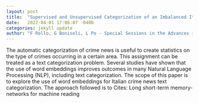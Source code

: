 ```yaml
---
layout: post
title:  "Supervised and Unsupervised Categorization of an Imbalanced Italian Crime News Dataset"
date:   2022-04-01 17:06:07 -0400
categories: jekyll update
author: "F Rollo, G Bonisoli, L Po - Special Sessions in the Advances in Information , 2022"
---
```

The automatic categorization of crime news is useful to create statistics on the type of crimes occurring in a certain area. This assignment can be treated as a text categorization problem. Several studies have shown that the use of word embeddings improves outcomes in many Natural Language Processing (NLP), including text categorization. The scope of this paper is to explore the use of word embeddings for Italian crime news text categorization. The approach followed is to Cites: Long short-term memory-networks for machine reading
